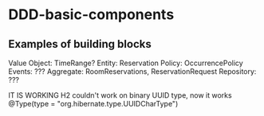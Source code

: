 # DDD-basic-components

## Examples of building blocks

Value Object: TimeRange?
Entity: Reservation
Policy: OccurrencePolicy
Events: ???
Aggregate: RoomReservations, ReservationRequest
Repository: ???

IT IS WORKING
H2 couldn't work on binary UUID type, now it works
@Type(type = "org.hibernate.type.UUIDCharType")

